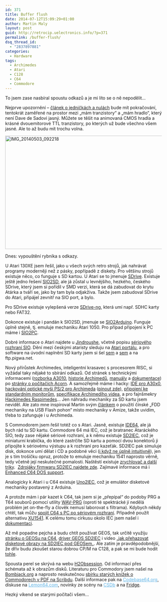 ```yaml
---
id: 371
title: Buffer flush
date: 2014-07-12T15:09:29+01:00
author: Martin Maly
layout: post
guid: http://retrocip.uelectronics.info/?p=371
permalink: /buffer-flush/
dsq_thread_id:
  - "2837897881"
categories:
  - Hardware
tags:
  - Archimedes
  - Atari
  - C128
  - C64
  - Commodore
---
```

To jsem zase nasbíral spoustu odkazů a je mi líto se o ně nepodělit&#8230;

<!--more-->

Nejprve upozornění &#8211; [článek o jedničkách a nulách](http://retrocip.uelectronics.info/exkurze-mezi-jednicky-a-nuly/ "Exkurze mezi jedničky a nuly") bude mít pokračování, tentokrát zaměřené na prostor mezi &#8222;mám tranzistory&#8220; a &#8222;mám hradlo&#8220;, který není Dave de Sadovi jasný. Můžete se těšit na animovaná CMOS hradla a krásné dvouemitorové TTL tranzistory, po kterých už bude všechno všem jasné. Ale to až budu mít trochu volna.

<img loading="lazy" class="aligncenter size-medium wp-image-231" src="http://retrocip.uelectronics.info/wp-content/uploads/sites/6/2014/05/IMG_20140503_092218-650x365.jpg" alt="IMG_20140503_092218" width="650" height="365" srcset="https://retrocip.cz/wp-content/uploads/sites/6/2014/05/IMG_20140503_092218-650x365.jpg 650w, https://retrocip.cz/wp-content/uploads/sites/6/2014/05/IMG_20140503_092218-1024x576.jpg 1024w" sizes="(max-width: 650px) 100vw, 650px" /> 

Dnes: vypouštění rybníka s odkazy.

U Atari 130XE jsem řešil, jako u všech svých retro strojů, jak nahrávat programy moderněji než z pásky, popřípadě z diskety. Pro většinu strojů existuje něco, co funguje s SD kartou. U Atari se to jmenuje [SDrive](http://raster.atariportal.cz/hw/sdrive/sdrive.htm). Existuje ještě jedno řešení [SIO2SD](http://www.lotharek.pl/product.php?pid=23), ale já zůstal u levnějšího, hezkého, českého SDrive, který jsem si pořídil v SMD verzi, která se dá zabudovat do krytu Atárka a tváří se, jako by tam byla odjakživa. Takže jsem zabudoval SDrive do Atari, připájel zevnitř na SIO port, a bylo.

Pro SDrive existuje vylepšená verze [SDrive-ng](http://www.kbrnet.de/projekte/sdrive-ng/index.html), která umí např. SDHC karty nebo FAT32.

Dokonce existuje i pandán k SIO2SD, jmenuje se [SIO2Arduino](http://www.whizzosoftware.com/sio2arduino/index.html). Funguje úplně stejně, tj. emuluje mechaniku Atari 1050. Pro případ připojení k PC máme i [SIO2PC](http://www.atarimax.com/sio2pc/documentation/).

Dobré informace o Atari najdete u [Jindroushe](http://www.atarimax.com/jindroush.atari.org/), včetně popisu [sériového rozhraní SIO](http://www.atarimax.com/jindroush.atari.org/asio.html). Dění mezi českými ataristy sleduju na [Atari portálu](http://www.atariportal.cz/), a pro software na úvodní naplnění SD karty jsem si šel [sem](http://atari.turiecfoto.sk/soft/) a [sem](http://mushca.com/f/atari/index.php?idx=2) a na ftp.pigwa.net.

Nový přírůstek Archimedes, inteligentní krasavec s procesorem RISC, si vyžádal taky nějaké to sbírání odkazů. Od stránek s technickými informacemi ([rozborka A3010](http://www.classicacorn.freeuk.com/32bit_computers/a3010base/a3010base.html), [historie Archimedů](http://www.retro-kit.co.uk/page.cfm/content/Acorn-BBC-A3000/), [manuály](http://chrisacorns.computinghistory.org.uk/Computers/A3010.html) a [dokumentace](http://www.chiark.greenend.org.uk/~theom/riscos/techdocs.html)) po [stránky o počítačích Acorn](http://www.classicacorn.freeuk.com/). A samozřejmě máme i hacky: [IDE pro A30x0](http://www.retro-kit.co.uk/page.cfm/content/Simtec-8bit-IDE-interface/), [hackování optické myši PS/2 pro Archimeda](http://www.ian-nic.pwp.blueyonder.co.uk/mouse/) ([pinout zde](http://www.chiark.greenend.org.uk/~theom/riscos/docs/mousepinout.txt)), [připojení ke standardním monitorům](http://www.riscos.org/legacy/monitors.html), [specifikace Archimedího videa](http://www.retro-kit.co.uk/user/custom/Acorn/32bit/documentation/Acorn_A3xA4xVideoSpec.pdf), a pro fajnšmekry [Hackimedes Raspimedes](https://www.riscosopen.org/wiki/documentation/show/Welcome%20to%20RISC%20OS%20Pi)&#8230; Jen náhradu mechaniky za SD kartu jsem neviděl. Ale zato mne inspiroval Martin svým [článkem](http://www.8bity.cz/2014/gotek-usb-floppy-emulator-pro-amigu/) o použití čínské &#8222;FDD mechaniky na USB Flash pohon&#8220; místo mechaniky v Amize, takže uvidím, třeba to zafunguje i u Archimeda.

S Commodorem jsem řešil totéž co s Atari. Jasně, existuje [IDE64](http://www.ide64.org/ide-faq.html), ale já bych rád tu SD kartu. Commodore 64 má IEC, což je bratranec Ataráckého SIO, tedy zase nějaké sériové rozhraní, a k němu existuje [SD2IEC](http://www.sd2iec.co.uk/id14.html), což je miniaturní krabička, do které zastrčíte SD kartu a pomocí dvou konektorů ji připojíte k sériovému výstupu a k rozhraní pro kazeťák. SD2IEC pak simuluje disk, dokonce umí dělat i CD a podobné věci ([i když ne úplně intuitivně](http://www.sd2iec.co.uk/id6.html)), jen je s tím trošičku opruz, protože to emuluje mechaniku 1541 naprosto věrně, tedy včetně její neskutečné pomalosti. Naštěstí existuje [zrychlovač a další triky](http://ilesj.wordpress.com/2010/10/04/tips-for-using-sd2iec/).  [Zdrojáky firmwaru SD2IEC najdete zde](http://www.sd2iec.de/). Zajímavé informace má i [Enhanced C64 DOS support](http://www.atarimagazines.com/compute/issue54/170_1_Enhanced_Commodore_64_DOS_Support.php).

Analogicky k Atari i u C64 existuje [Uno2IEC](https://github.com/Larswad/uno2iec/wiki/About-Uno2IEC,-the-Arduino-1541-emulator-Wiki-and-HowTo), což je emulátor disketové mechaniky postavený z Arduina.

A protože mám i pár kazet k C64, tak jsem si je &#8222;přepípal&#8220; do podoby PRG a T64 souborů pomocí utility [WAV-PRG](http://wav-prg.sourceforge.net/) (oproti té spektrácké jí nedělá problém jet on-the-fly a člověk nemusí laborovat s filtrama). Kdybych někdy chtěl, tak můžu [spojit C64 s PC po sériovém rozhraní](http://www.zimmers.net/anonftp/pub/cbm/crossplatform/transfer/C2N232/index.html). Případně použít alternativu [XU1541](http://www.trikaliotis.net/xu1541). K celému tomu cirkusu okolo IEC jsem našel i [dokumentaci](http://jderogee.tripod.com/projects/1541-III/files/IEC_disected-IEC_1541_info.pdf).

Až mě popadne pejcha a budu chtít používat GEOS, tak určitě využiju [stránku o GEOSu na C64](http://lyonlabs.org/commodore/onrequest/geos.html), [driver GEOS SD2IEC](http://www.lemon64.com/forum/viewtopic.php?t=43579&sid=e792496449c2ebb2cb9d00a1dcd41db7) i video &#8222;[jak přehazovat disketové obrazy na SD2IEC pod GEOSem](https://www.youtube.com/watch?v=1nmglNb3j-I)&#8222;. Ale zatím je pravděpodobnější, že dřív budu zkoušet starou dobrou CP/M na C128, a pak se mi bude hodit [tohle](http://www.lemon64.com/forum/viewtopic.php?t=47563&sid=33a8bd28dcbf7591718b1d3b6e7e6027).

Spousta perel se skrývá na webu [H2Obsession](https://sites.google.com/site/h2obsession/CBM). Od informací přes schémata až k obrazům disků. Literaturu pro Commodory jsem našel na [Bombjack.org](http://www.bombjack.org/commodore/) a naprosto neskutečnou [sbírku starých knížek o Commodorech v PDF na Scribdu](http://www.scribd.com/collections/3021875/Commodore-Computer-Books). Další informace pak na <a style="font-weight: inherit; font-style: inherit; color: #5eb2e5;" href="http://codebase64.org/">Codebase64.org</a>, diskuse na <a style="font-weight: inherit; font-style: inherit; color: #5eb2e5;" href="http://www.lemon64.com/">Lemon64.com</a>, novinky ze scény na <a style="font-weight: inherit; font-style: inherit; color: #5eb2e5;" href="http://csdb.dk/">CSDb</a> a na [Fridge](http://www.ffd2.com/fridge/).

Hezký víkend se starými počítači všem&#8230;
